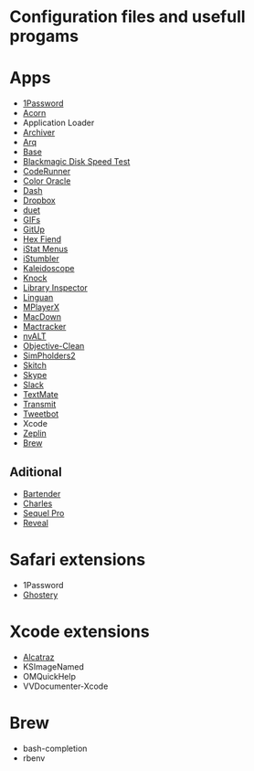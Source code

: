 # Configuration files and usefull progams

# Apps

- [1Password](https://agilebits.com/onepassword)
- [Acorn](http://flyingmeat.com/acorn/)
- Application Loader
- [Archiver](http://archiverapp.com)
- [Arq](https://www.arqbackup.com)
- [Base](https://menial.co.uk/base/)
- [Blackmagic Disk Speed Test](https://itunes.apple.com/br/app/blackmagic-disk-speed-test/id425264550?l=en&mt=12)
- [CodeRunner](https://coderunnerapp.com)
- [Color Oracle](http://colororacle.org)
- [Dash](https://kapeli.com/dash)
- [Dropbox](https://www.dropbox.com/)
- [duet](http://www.duetdisplay.com)
- [GIFs](https://itunes.apple.com/br/app/gifs/id961850017?l=en&mt=12)
- [GitUp](http://gitup.co)
- [Hex Fiend](http://ridiculousfish.com/hexfiend/)
- [iStat Menus](https://bjango.com/mac/istatmenus/)
- [iStumbler](https://istumbler.net)
- [Kaleidoscope](http://www.kaleidoscopeapp.com)
- [Knock](http://www.knocktounlock.com)
- [Library Inspector](https://itunes.apple.com/br/app/library-inspector/id431808420?l=en&mt=12)
- [Linguan](http://linguanapp.com)
- [MPlayerX](http://mplayerx.org)
- [MacDown](http://macdown.uranusjr.com)
- [Mactracker](http://mactracker.ca)
- [nvALT](http://brettterpstra.com/projects/nvalt/)
- [Objective-Clean](http://objclean.com)
- [SimPholders2](https://simpholders.com)
- [Skitch](https://evernote.com/skitch/)
- [Skype](http://www.skype.com/en/)
- [Slack](https://slack.com)
- [TextMate](https://macromates.com)
- [Transmit](https://panic.com/transmit/)
- [Tweetbot](http://tapbots.com/tweetbot/)
- Xcode
- [Zeplin](https://zeplin.io)
- [Brew](http://brew.sh)

## Aditional

- [Bartender](https://www.macbartender.com)
- [Charles](http://www.charlesproxy.com)
- [Sequel Pro](http://www.sequelpro.com)
- [Reveal](http://revealapp.com)

# Safari extensions

- 1Password
- [Ghostery](https://www.ghostery.com/en/)

# Xcode extensions

- [Alcatraz](http://alcatraz.io)
- KSImageNamed
- OMQuickHelp
- VVDocumenter-Xcode


# Brew

- bash-completion
- rbenv


